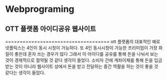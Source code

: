 # Webprograming
## OTT 플랫폼 아이디공유 웹사이트
====================================
ott 플랫폼의 대표적인 예로 넷플릭스는 4인이 동시 시청이 가능하다. 
또 4인 동시시청이 가능한 프리미엄이 가장 화질이 좋은데 혼자 쓰는 경우가 많다
그래서 이 아이디를 공유를 통해 돈을 나눠서 보는 것이 경제적으로 절약될 것 같다 생각이 들었다.
소비자 간에 계좌이체를 통해 돈을 입금 받는 것이 아니라 웹사이트 상에서 돈을 받고 전달하는 중간 역활을 하는 것이 좋을 것 같다는 생각이 들었다.
